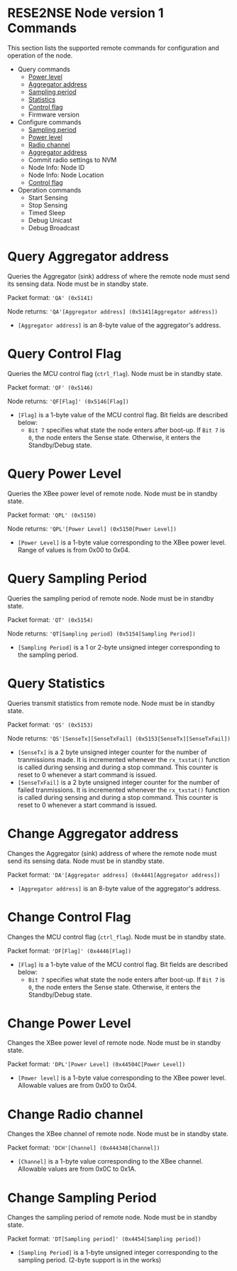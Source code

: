 # RESE2NSE Node version 1 Commands

This section lists the supported remote commands for configuration and operation of the node.

- Query commands
    - [Power level](#query_pl)
    - [Aggregator address](#query_aggre)
    - [Sampling period](#query_per)
    - [Statistics](#query_stat)
    - [Control flag](#query_flag)
    - Firmware version
- Configure commands
    - [Sampling period](#config_per)
    - [Power level](#config_pl)
    - [Radio channel](#config_ch)
    - [Aggregator address](#config_aggre)
    - Commit radio settings to NVM
    - Node Info: Node ID
    - Node Info: Node Location
    - [Control flag](#config_flag)
- Operation commands
    - Start Sensing
    - Stop Sensing
    - Timed Sleep
    - Debug Unicast
    - Debug Broadcast

<a name="query_aggre"></a>
# Query Aggregator address
Queries the Aggregator (sink) address of where the remote node must send its sensing data. Node must be in standby state.

Packet format: `'QA' (0x5141)`

Node returns: `'QA'[Aggregator address] (0x5141[Aggregator address])`

- `[Aggregator address]` is an 8-byte value of the aggregator's address.

<a name="query_flag"></a>
# Query Control Flag
Queries the MCU control flag (`ctrl_flag`). Node must be in standby state.

Packet format: `'QF' (0x5146)`

Node returns: `'QF[Flag]' (0x5146[Flag])`

- `[Flag]` is a 1-byte value of the MCU control flag. Bit fields are described below:
    - `Bit 7` specifies what state the node enters after boot-up. If `Bit 7` is `0`, the node enters the Sense state. Otherwise, it enters the Standby/Debug state.

<a name="query_pl"></a>
# Query Power Level
Queries the XBee power level of remote node. Node must be in standby state.

Packet format: `'QPL' (0x5150)`

Node returns: `'QPL'[Power Level] (0x5150[Power Level])`

- `[Power Level]` is a 1-byte value corresponding to the XBee power level. Range of values is from 0x00 to 0x04.

<a name="query_per"></a>
# Query Sampling Period
Queries the sampling period of remote node. Node must be in standby state.

Packet format: `'QT' (0x5154)`

Node returns: `'QT[Sampling period] (0x5154[Sampling Period])`

- `[Sampling Period]` is a 1 or 2-byte unsigned integer corresponding to the sampling period.

<a name="query_stat"></a>
# Query Statistics
Queries transmit statistics from remote node. Node must be in standby state.

Packet format: `'QS' (0x5153)`

Node returns: `'QS'[SenseTx][SenseTxFail] (0x5153[SenseTx][SenseTxFail])`

- `[SenseTx]` is a 2 byte unsigned integer counter for the number of tranmissions made. It is incremented whenever the `rx_txstat()` function is called during sensing and during a stop command. This counter is reset to 0 whenever a start command is issued.
- `[SenseTxFail]` is a 2 byte unsigned integer counter for the number of failed tranmissions. It is incremented whenever the `rx_txstat()` function is called during sensing and during a stop command. This counter is reset to 0 whenever a start command is issued.

<a name="config_aggre"></a>
# Change Aggregator address
Changes the Aggregator (sink) address of where the remote node must send its sensing data. Node must be in standby state.

Packet format: `'DA'[Aggregator address] (0x4441[Aggregator address])`

- `[Aggregator address]` is an 8-byte value of the aggregator's address.

<a name="config_flag"></a>
# Change Control Flag
Changes the MCU control flag (`ctrl_flag`). Node must be in standby state.

Packet format: `'DF[Flag]' (0x4446[Flag])`

- `[Flag]` is a 1-byte value of the MCU control flag. Bit fields are described below:
    - `Bit 7` specifies what state the node enters after boot-up. If `Bit 7` is `0`, the node enters the Sense state. Otherwise, it enters the Standby/Debug state.

<a name="config_pl"></a>
# Change Power Level
Changes the XBee power level of remote node. Node must be in standby state.

Packet format: `'DPL'[Power Level] (0x44504C[Power Level])`

- `[Power level]` is a 1-byte value corresponding to the XBee power level. Allowable values are from 0x00 to 0x04.

<a name="config_ch"></a>
# Change Radio channel
Changes the XBee channel of remote node. Node must be in standby state.

Packet format: `'DCH'[Channel] (0x444348[Channel])`

- `[Channel]` is a 1-byte value corresponding to the XBee channel. Allowable values are from 0x0C to 0x1A.

<a name="config_per"></a>
# Change Sampling Period
Changes the sampling period of remote node. Node must be in standby state.

Packet format: `'DT[Sampling period]' (0x4454[Sampling period])`

- `[Sampling Period]` is a 1-byte unsigned integer corresponding to the sampling period. (2-byte support is in the works)